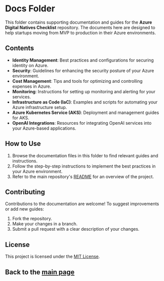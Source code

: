 # Docs Folder

This folder contains supporting documentation and guides for the **Azure Digital Natives Checklist** repository. The documents here are designed to help startups moving from MVP to production in their Azure environments.

## Contents

- **Identity Management**: Best practices and configurations for securing identity on Azure.
- **Security**: Guidelines for enhancing the security posture of your Azure environment.
- **Cost Management**: Tips and tools for optimizing and controlling expenses in Azure.
- **Monitoring**: Instructions for setting up monitoring and alerting for your services.
- **Infrastructure as Code (IaC)**: Examples and scripts for automating your Azure infrastructure setup.
- **Azure Kubernetes Service (AKS)**: Deployment and management guides for AKS.
- **OpenAI Integrations**: Resources for integrating OpenAI services into your Azure-based applications.

## How to Use

1. Browse the documentation files in this folder to find relevant guides and instructions.
2. Follow the step-by-step instructions to implement the best practices in your Azure environment.
3. Refer to the main repository's [README](../README.md) for an overview of the project.

## Contributing

Contributions to the documentation are welcome! To suggest improvements or add new guides:
1. Fork the repository.
2. Make your changes in a branch.
3. Submit a pull request with a clear description of your changes.

## License

This project is licensed under the [MIT License](../LICENSE).

## Back to the [main page](../README.md)
